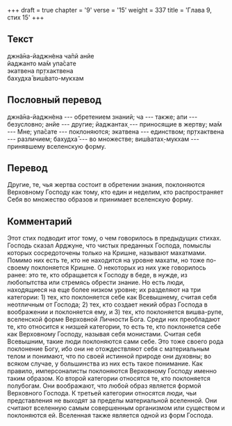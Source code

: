 +++
draft = true
chapter = '9'
verse = '15'
weight = 337
title = 'Глава 9, стих 15'
+++
## Текст

джн̃а̄на-йаджн̃ена ча̄пй анйе  
йаджанто ма̄м упа̄сате  
экатвена пр̣тхактвена  
бахудха̄ виш́вато-мукхам

## Пословный перевод

джн̃а̄на-йаджн̃ена --- обретением знаний; ча --- также; апи --- безусловно;
анйе --- другие; йаджантах̣ --- приносящие в жертву; ма̄м --- Мне; упа̄сате
--- поклоняются; экатвена --- единством; пр̣тхактвена --- различием;
бахудха̄ --- во множестве; виш́ватах̣-мукхам --- принявшему вселенскую
форму.

## Перевод

Другие, те, чья жертва состоит в обретении знания, поклоняются
Верховному Господу как тому, кто един и неделим, кто распространяет Себя
во множество образов и принимает вселенскую форму.

## Комментарий

Этот стих подводит итог тому, о чем говорилось в предыдущих стихах.
Господь сказал Арджуне, что чистых преданных Господа, помыслы которых
сосредоточены только на Кришне, называют махатмами. Помимо них есть те,
кто не находится на уровне махатм, но тоже по-своему поклоняется Кришне.
О некоторых из них уже говорилось ранее: это те, кто обращается к
Господу в беде, в нужде, из любопытства или стремясь обрести знание. Но
есть люди, находящиеся на еще более низком уровне; их разделяют на три
категории: 1) тех, кто поклоняется себе как Всевышнему, считая себя
неотличным от Господа; 2) тех, кто создает некий образ Господа в
воображении и поклоняется ему, и 3) тех, кто поклоняется вишва-рупе,
вселенской форме Верховной Личности Бога. Среди них преобладают те, кто
относится к низшей категории, то есть те, кто поклоняется себе как
Верховному Господу, называя себя монистами. Считая себя Всевышним, такие
люди поклоняются сами себе. Это тоже своего рода поклонение Богу, ибо
они не отождествляют себя с материальным телом и понимают, что по своей
истинной природе они духовны; во всяком случае, у большинства из них
есть такое понимание. Как правило, имперсоналисты поклоняются Верховному
Господу именно таким образом. Ко второй категории относятся те, кто
поклоняется полубогам. Они воображают, что любой образ является формой
Верховного Господа. К третьей категории относятся люди, чьи
представления не выходят за пределы материальной вселенной. Они считают
вселенную самым совершенным организмом или существом и поклоняются ей.
Вселенная также является одной из форм Господа.
